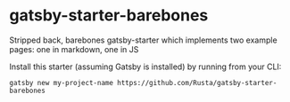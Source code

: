 # gatsby-starter-barebones
Stripped back, barebones gatsby-starter which implements two example pages: one in markdown, one in JS

Install this starter (assuming Gatsby is installed) by running from your CLI:

```
gatsby new my-project-name https://github.com/Rusta/gatsby-starter-barebones
```
